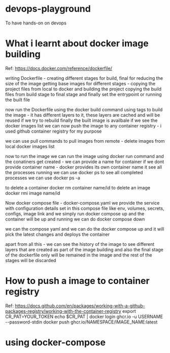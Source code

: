 # devops-playground
To have hands-on on devops 


# What i learnt about docker image building
Ref: https://docs.docker.com/reference/dockerfile/

writing Dockerfile - creating different stages for build, final for reducing the size of the image
getting base images for different stages - copying the project files from local to docker and building the project
copying the build files from build stage to final stage and finally set the entrypoint or running the built file

now run the Dockerfile using the docker build command using tags to build the image - it has different layers to it,
these layers are cached and will be reused if we try to rebuild
finally the built image is availbale if we see the docker images list
we can now push the image to any container registry - i used github container registry for my purpose

we can use pull commands to pull images from remote - delete images from local docker images list

now to run the image we can run the image using docker run command and the conatiners get created - we can provide a name for container
if we dont provide container name - docker provides its own container name 
it see all the processes running we can use docker ps
to see all completed processes we can use docker ps -a

to delete a container docker rm container name/id
to delete an image docker rmi image name/id

Now docker compose file - docker-compose.yaml
we provide the service with configuration details set in this compose file like env, volumes, secrets, configs, image link
and we simply run docker compose up and the container will be up and running
we can do docker compose down 

we can the compose yaml and we can do the docker compose up and it will pick the latest changes and deploys the container

apart from all this - we can see the history of the image to see different layers that are created as part of the image building
and also the final stage of the dockerfile only will be remained in the image and the rest of the stages will be discarded





# How to push a image to container registry
Ref: https://docs.github.com/en/packages/working-with-a-github-packages-registry/working-with-the-container-registry
export CR_PAT=YOUR_TOKEN
echo $CR_PAT | docker login ghcr.io -u USERNAME --password-stdin
docker push ghcr.io/NAMESPACE/IMAGE_NAME:latest

# using docker-compose 


